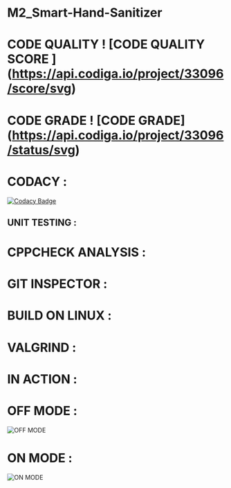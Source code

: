 # M2_Smart-Hand-Sanitizer
 
# CODE QUALITY ! [CODE QUALITY SCORE ] (https://api.codiga.io/project/33096/score/svg)

# CODE GRADE ! [CODE GRADE] (https://api.codiga.io/project/33096/status/svg)

# CODACY :

[![Codacy Badge](https://app.codacy.com/project/badge/Grade/6d51a6cdd485466cac5bbc86a7cbf4c1)](https://www.codacy.com/gh/AravinthArumugam/M2_Smart-Hand-Sanitizer/dashboard?utm_source=github.com&amp;utm_medium=referral&amp;utm_content=AravinthArumugam/M2_Smart-Hand-Sanitizer&amp;utm_campaign=Badge_Grade)




## UNIT TESTING :





# CPPCHECK ANALYSIS :



# GIT INSPECTOR : 





# BUILD ON LINUX :



# VALGRIND :






# IN ACTION :


# OFF MODE :
![OFF MODE](https://user-images.githubusercontent.com/102281509/164884739-b14cccfb-13d0-4c15-9613-b99c636e1761.jpg)


# ON MODE :
![ON MODE](https://user-images.githubusercontent.com/102281509/164884744-6d000977-d19f-4a01-a0ba-2263a84c1e55.jpg)

